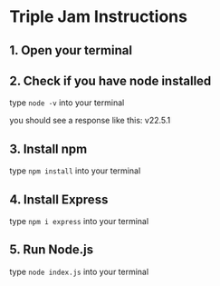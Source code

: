 <h1>Triple Jam Instructions</h1>

<h2>1. Open your terminal</h2>

<h2>2. Check if you have node installed</h2>

<p>type <code>node -v</code> into your terminal</p>
<p>you should see a response like this: v22.5.1</p>

<h2>3. Install npm</h2>
<p>type <code>npm install</code> into your terminal</p>

<h2>4. Install Express</h2>
<p>type <code>npm i express</code> into your terminal</p>

<h2>5. Run Node.js</h2>

<p>type <code>node index.js</code> into your terminal</p>
